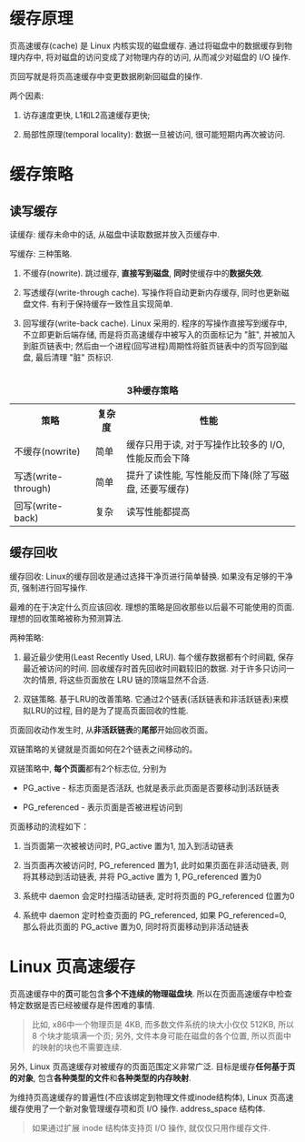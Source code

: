 
# 缓存原理

页高速缓存(cache) 是 Linux 内核实现的磁盘缓存. 通过将磁盘中的数据缓存到物理内存中, 将对磁盘的访问变成了对物理内存的访问, 从而减少对磁盘的 I/O 操作.

页回写就是将页高速缓存中变更数据刷新回磁盘的操作.

两个因素:

1. 访存速度更快, L1和L2高速缓存更快;

2. 局部性原理(temporal locality): 数据一旦被访问, 很可能短期内再次被访问.

# 缓存策略

## 读写缓存

读缓存: 缓存未命中的话, 从磁盘中读取数据并放入页缓存中.

写缓存: 三种策略.

1. 不缓存(nowrite). 跳过缓存, **直接写到磁盘**, **同时**使缓存中的**数据失效**.

2. 写透缓存(write-through cache). 写操作将自动更新内存缓存, 同时也更新磁盘文件. 有利于保持缓存一致性且实现简单. 

3. 回写缓存(write-back cache). Linux 采用的. 程序的写操作直接写到缓存中, 不立即更新后端存储, 而是将页高速缓存中被写入的页面标记为 "脏", 并被加入到脏页链表中; 然后由一个进程(回写进程)周期性将脏页链表中的页写回到磁盘, 最后清理 "脏" 页标识.

<table>
 <caption><b><br>3种缓存策略</br></b></caption>
    <tr>
        <th>策略</th>
        <th>复杂度</th>
	<th>性能</th>
    </tr>
    <tr>
        <td>不缓存(nowrite)</td>
        <td>简单</td>
        <td>
	缓存只用于读, 对于写操作比较多的 I/O, 性能反而会下降
        </td>
    </tr>
    <tr>
        <td>写透(write-through)</td>
        <td>简单</td>
        <td>
	提升了读性能, 写性能反而下降(除了写磁盘, 还要写缓存)
        </td>
    </tr>
    <tr>
        <td>回写(write-back)</td>
        <td>复杂</td>
        <td>
	读写性能都提高
        </td>
    </tr>
</table>

## 缓存回收

缓存回收: Linux的缓存回收是通过选择干净页进行简单替换. 如果没有足够的干净页, 强制进行回写操作.

最难的在于决定什么页应该回收. 理想的策略是回收那些以后最不可能使用的页面. 理想的回收策略被称为预测算法.

两种策略:

1. 最近最少使用(Least Recently Used, LRU). 每个缓存数据都有个时间戳, 保存最近被访问的时间. 回收缓存时首先回收时间戳较旧的数据. 对于许多只访问一次的情景, 将这些页面放在 LRU 链的顶端显然不合适.

2. 双链策略. 基于LRU的改善策略. 它通过2个链表(活跃链表和非活跃链表)来模拟LRU的过程, 目的是为了提高页面回收的性能.

页面回收动作发生时, 从**非活跃链表**的**尾部**开始回收页面。

双链策略的关键就是页面如何在2个链表之间移动的。

双链策略中, **每个页面**都有2个标志位, 分别为

* PG_active - 标志页面是否活跃, 也就是表示此页面是否要移动到活跃链表

* PG_referenced - 表示页面是否被进程访问到

页面移动的流程如下：

1. 当页面第一次被被访问时, PG_active 置为1, 加入到活动链表

2. 当页面再次被访问时, PG_referenced 置为1, 此时如果页面在非活动链表, 则将其移动到活动链表, 并将 PG_active 置为 1, PG_referenced 置为0

3. 系统中 daemon 会定时扫描活动链表, 定时将页面的 PG_referenced 位置为0

4. 系统中 daemon 定时检查页面的 PG_referenced, 如果 PG_referenced=0, 那么将此页面的 PG_active 置为0, 同时将页面移动到非活动链表

# Linux 页高速缓存

页高速缓存中的**页**可能包含**多个不连续的物理磁盘块**. 所以在页面高速缓存中检查特定数据是否已经被缓存是件困难的事情.

> 比如, x86中一个物理页是 4KB, 而多数文件系统的块大小仅仅 512KB, 所以 8 个块才能填满一个页; 另外, 文件本身可能在磁盘的各个位置, 所以页面中的映射的块也不需要连续.

另外, Linux 页高速缓存对被缓存的页面范围定义非常广泛. 目标是缓存**任何基于页的对象**, 包含**各种类型的文件**和**各种类型的内存映射**. 

为维持页高速缓存的普遍性(不应该绑定到物理文件或inode结构体), Linux 页高速缓存使用了一个新对象管理缓存项和页 I/O 操作. address_space 结构体.

> 如果通过扩展 inode 结构体支持页 I/O 操作, 就仅仅只用作缓存文件.



